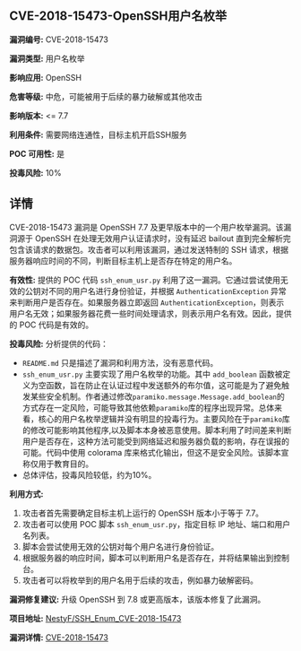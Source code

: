## CVE-2018-15473-OpenSSH用户名枚举

**漏洞编号:** CVE-2018-15473

**漏洞类型:** 用户名枚举

**影响应用:** OpenSSH

**危害等级:** 中危，可能被用于后续的暴力破解或其他攻击

**影响版本:** <= 7.7

**利用条件:** 需要网络连通性，目标主机开启SSH服务

**POC 可用性:** 是

**投毒风险:** 10%

## 详情

CVE-2018-15473 漏洞是 OpenSSH 7.7 及更早版本中的一个用户枚举漏洞。该漏洞源于 OpenSSH 在处理无效用户认证请求时，没有延迟 bailout 直到完全解析完包含该请求的数据包。攻击者可以利用该漏洞，通过发送特制的 SSH 请求，根据服务器响应时间的不同，判断目标主机上是否存在特定的用户名。

**有效性:**
提供的 POC 代码 `ssh_enum_usr.py` 利用了这一漏洞。它通过尝试使用无效的公钥对不同的用户名进行身份验证，并根据 `AuthenticationException` 异常来判断用户是否存在。如果服务器立即返回 `AuthenticationException`，则表示用户名无效；如果服务器花费一些时间处理请求，则表示用户名有效。因此，提供的 POC 代码是有效的。

**投毒风险:**
分析提供的代码：

*   `README.md` 只是描述了漏洞和利用方法，没有恶意代码。
*   `ssh_enum_usr.py` 主要实现了用户名枚举的功能。其中 `add_boolean` 函数被定义为空函数，旨在防止在认证过程中发送额外的布尔值，这可能是为了避免触发某些安全机制。作者通过修改`paramiko.message.Message.add_boolean`的方式存在一定风险，可能导致其他依赖`paramiko`库的程序出现异常。总体来看，核心的用户名枚举逻辑并没有明显的投毒行为。主要风险在于`paramiko`库的修改可能影响其他程序,以及脚本本身被恶意使用。脚本利用了时间差来判断用户是否存在，这种方法可能受到网络延迟和服务器负载的影响，存在误报的可能。代码中使用 colorama 库来格式化输出，但这不是安全风险。该脚本宣称仅用于教育目的。
*  总体评估，投毒风险较低，约为10%。

**利用方式:**
1.  攻击者首先需要确定目标主机上运行的 OpenSSH 版本小于等于 7.7。
2.  攻击者可以使用 POC 脚本 `ssh_enum_usr.py`，指定目标 IP 地址、端口和用户名列表。
3.  脚本会尝试使用无效的公钥对每个用户名进行身份验证。
4.  根据服务器的响应时间，脚本可以判断用户名是否存在，并将结果输出到控制台。
5.  攻击者可以将枚举到的用户名用于后续的攻击，例如暴力破解密码。

**漏洞修复建议:**
升级 OpenSSH 到 7.8 或更高版本，该版本修复了此漏洞。

**项目地址:** [NestyF/SSH_Enum_CVE-2018-15473](https://github.com/NestyF/SSH_Enum_CVE-2018-15473)

**漏洞详情:** [CVE-2018-15473](https://nvd.nist.gov/vuln/detail/CVE-2018-15473)